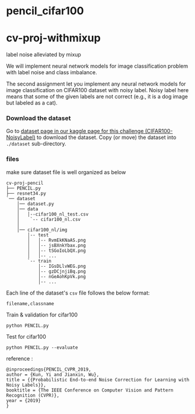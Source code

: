 # pencil_cifar100

# cv-proj-withmixup
label noise alleviated by mixup 

We will implement neural network models for image classification problem with label noise and class imbalance.

The second assignment let you implement any neural network models for image classification on CIFAR100 dataset with noisy label.
Noisy label here means that some of the given labels are not correct (e.g., it is a dog image but labeled as a cat).

### Download the dataset

Go to [dataset page in our kaggle page for this challenge (CIFAR100-NoisyLabel)](https://www.kaggle.com/c/cifar100-image-classification-with-noisy-labels/data) to download the dataset. Copy (or move) the dataset into `./dataset` sub-directory.

### files

make sure dataset file is well organized as below

```
cv-proj-pencil
├── PENCIL.py
├── resnet34.py
`── dataset
    │── dataset.py
    │── data
    │   │--cifar100_nl_test.csv
    │    `-- cifar100_nl.csv
    │
    │── cifar100_nl/img
        │-- test
        │   │-- RvmEkKNaAS.png
        │   │-- jsBXnkYbax.png
        │   │-- tSGoIoLbQX.png
        │   │-- ...
        `-- train
            │-- IGsDLlvWEG.png
            │-- gzDCjnjiBq.png
            │-- nGeAohKpVk.png
            │-- ...
```

Each line of the dataset's `csv` file follows the below format:
```
filename,classname
```

Train & validation for cifar100
```
python PENCIL.py
```

Test for cifar100
```
python PENCIL.py --evaluate
```

reference : 
```
@inproceedings{PENCIL_CVPR_2019,
author = {Kun, Yi and Jianxin, Wu},
title = {{Probabilistic End-to-end Noise Correction for Learning with Noisy Labels}},
booktitle = {The IEEE Conference on Computer Vision and Pattern Recognition (CVPR)},
year = {2019}
}
```
